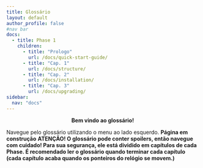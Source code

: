 ```yaml
---
title: Glossário
layout: default
author_profile: false
#nav bar
docs:
  - title: Phase 1
    children:
      - title: "Prologo"
        url: /docs/quick-start-guide/
      - title: "Cap. 1"
        url: /docs/structure/
      - title: "Cap. 2"
        url: /docs/installation/
      - title: "Cap. 3"
        url: /docs/upgrading/
sidebar:
  nav: "docs"
---
```


<p align=center><b>Bem vindo ao glossário!</b></p>

Navegue pelo glossário utilizando o menu ao lado esquerdo.
**Página em construção**
**ATENÇÃO! O glossário pode conter spoilers, então navegue com cuidado! Para sua segurança, ele está dividido em capítulos de cada Phase. É recomendado ler o glossário quando terminar cada capítulo (cada capítulo acaba quando os ponteiros do relógio se movem.)**
